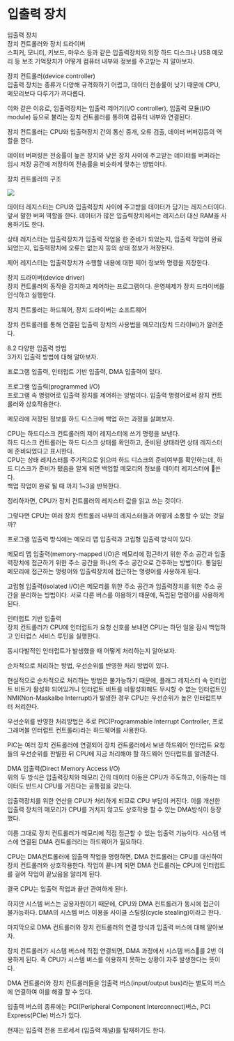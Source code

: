 # 입출력 장치

입출력 장치\
장치 컨트롤러와 장치 드라이버\
스피커, 모니터, 키보드, 마우스 등과 같은 입출력장치와 외장 하드 디스크나 USB 메모리 등 보조 기억장치가 어떻게 컴퓨터 내부와 정보를 주고받는 지 알아보자.

장치 컨트롤러(device controller)\
입출력 장치는 종류가 다양해 규격화하기 어렵고, 데이터 전송률이 낮기 때문에 CPU, 메모리보다 다루기가 까다롭다.

이와 같은 이유로, 입출력장치는 입출력 제어기(I/O controller), 입출력 모듈(I/O module) 등으로 불리는 장치 컨트롤러를 통하여 컴퓨터 내부와 연결된다.

장치 컨트롤러는 CPU와 입출력장치 간의 통신 중개, 오류 검출, 데이터 버퍼링등의 역할을 한다.

데이터 버퍼링은 전송률이 높은 장치와 낮은 장치 사이에 주고받는 데이터를 버퍼라는 임시 저장 공간에 저장하여 전송률을 비슷하게 맞추는 방법이다.

장치 컨트롤러의 구조

![](https://velog.velcdn.com/images/doxxx93/post/42b0ddc4-dc7d-4ca4-a423-39406fd190da/image.png)

데이터 레지스터는 CPU와 입출력장치 사이에 주고받을 데이터가 담기는 레지스터이다. 앞서 말한 버퍼 역할을 한다. 데이터가 많은 입출력장치에서는 레지스터 대신 RAM을 사용하기도 한다.

상태 레지스터는 입출력장치가 입출력 작업을 한 준비가 되었는지, 입출력 작업이 완료되었는지, 입출력장치에 오류는 없는지 등의 상태 정보가 저장된다.

제어 레지스터는 입출력장치가 수행할 내용에 대한 제어 정보와 명령을 저장한다.

장치 드라이버(device driver)\
장치 컨트롤러의 동작을 감지하고 제어하는 프로그램이다. 운영체제가 장치 드라이버를 인식하고 실행한다.

장치 컨트롤러는 하드웨어, 장치 드라이버는 소프트웨어

장치 컨트롤러를 통해 연결된 입출력 장치의 사용법을 메모리(장치 드라이버)가 알려준다.

8.2 다양한 입출력 방법\
3가지 입출력 방법에 대해 알아보자.

프로그램 입출력, 인터럽트 기반 입출력, DMA 입출력이 있다.

프로그램 입출력(programmed I/O)\
프로그램 속 명령어로 입출력 장치를 제어하는 방법이다. 입출력 명령어로써 장치 컨트롤러와 상호작용한다.

메모리에 저장된 정보를 하드 디스크에 백업 하는 과정을 살펴보자.

CPU는 하드디스크 컨트롤러의 제어 레지스터에 쓰기 명령을 보낸다.\
하드 디스크 컨트롤러는 하드 디스크 상태를 확인하고, 준비된 상태라면 상태 레지스터에 준비되었다고 표시한다.\
CPU는 상태 레지스터를 주기적으로 읽으며 하드 디스크의 준비여부를 확인하는데, 하드 디스크가 준비가 됐음을 알게 되면 백업할 메모리의 정보를 데이터 레지스터에 쓴다.\
백업 작업이 완료 될 때 까지 1\~3을 반복한다.

정리하자면, CPU가 장치 컨트롤러의 레지스터 값을 읽고 쓰는 것이다.

그렇다면 CPU는 여러 장치 컨트롤러 내부의 레지스터들과 어떻게 소통할 수 있는 것일까?

프로그램 입출력 방식에는 메모리 맵 입출력과 고립형 입출력 방식이 있다.

메모리 맵 입출력(memory-mapped I/O)은 메모리에 접근하기 위한 주소 공간과 입출력장치에 접근하기 위한 주소 공간을 하나의 주소 공간으로 간주하는 방법이다. 통일된 메모리에 접근하는 명령어와 입출력장치에 접근하는 명령어를 사용하게 된다.

고립형 입출력(isolated I/O)은 메모리를 위한 주소 공간과 입출력장치를 위한 주소 공간을 분리하는 방법이다. 서로 다른 버스를 이용하기 때문에, 독립된 명령어를 사용하게 된다.

인터럽트 기반 입출력\
장치 컨트롤러가 CPU에 인터럽트가 요청 신호를 보내면 CPU는 하던 일을 잠시 백업하고 인터럽스 서비스 루틴을 실행한다.

동시다발적인 인터럽트가 발생했을 때 어떻게 처리하는지 알아보자.

순차적으로 처리하는 방법, 우선순위를 반영한 처리 방법이 있다.

현실적으로 순차적으로 처리하는 방법은 불가능하기 때문에, 플래그 레지스터 속 인터럽트 비트가 활성화 되어있거나 인터럽트 비트를 비활성화해도 무시할 수 없는 인터럽트인 NMI(Non-Maskalbe Interrupt)가 발생한 경우 CPU는 우선순위가 높은 인터럽트부터 처리한다.

우선순위를 반영한 처리방법은 주로 PIC(Programmable Interrupt Controller, 프로그래머블 인터럽트 컨트롤러)라는 하드웨어를 사용한다.

PIC는 여러 장치 컨트롤러에 연결되어 장치 컨트롤러에서 보낸 하드웨어 인터럽트 요청들의 우선순위를 판별한 뒤 CPU에 지금 처리해야 할 하드웨어 인터럽트를 알려준다.

DMA 입출력(Direct Memory Access I/O)\
위의 두 방식은 입출력장치와 메모리 간의 데이터 이동은 CPU가 주도하고, 이동하는 데이터도 반드시 CPU를 거친다는 공통점을 갖는다.

입출력장치를 위한 연산을 CPU가 처리하게 되므로 CPU 부담이 커진다. 이를 개선한 입출력 장치의 메모리가 CPU를 거치지 않고도 상호작용 할 수 있는 DMA방식이 등장했다.

이름 그대로 장치 컨트롤러가 메모리에 직접 접근할 수 있는 입출력 기능이다. 시스템 버스에 연결된 DMA 컨트롤러라는 하드웨어가 필요하다.

CPU는 DMA컨트롤러에 입출력 작업을 명령하면, DMA 컨트롤러는 CPU를 대신하여 장치 컨트롤러와 상호작용한다. 작업이 끝나게 되면 DMA 컨트롤러는 CPU에 인터럽트를 걸어 작업이 끝났음을 알리게 된다.

결국 CPU는 입출력 작업과 끝만 관여하게 된다.

하지만 시스템 버스는 공용자원이기 때문에, CPU와 DMA 컨트롤러가 동시에 접근이 불가능하다. DMA의 시스템 버스 이용을 사이클 스틸링(cycle stealing)이라고 한다.

마지막으로 DMA 컨트롤러와 장치 컨트롤러의 연결 방식과 입출력 버스에 대해 알아보자.

장치 컨트롤러가 시스템 버스에 직접 연결되면, DMA 과정에서 시스템 버스를 2번 이용하게 된다. 즉 CPU가 시스템 버스를 이용하지 못하는 상황이 자주 발생한다는 뜻이다.

DMA 컨트롤러와 장치 컨트롤러들을 입출력 버스(input/output bus)라는 별도의 버스에 연결하여 이를 해결 할 수 있다.

입출력 버스의 종류에는 PCI(Peripheral Component Interconnect)버스, PCI Express(PCIe) 버스가 있다.

현재는 입출력 전용 프로세서 (입출력 채널)를 탑재하기도 한다.
